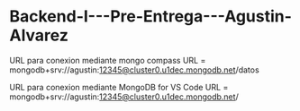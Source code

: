 # Backend-I---Pre-Entrega---Agustin-Alvarez
URL para conexion mediante mongo compass 
URL = mongodb+srv://agustin:12345@cluster0.u1dec.mongodb.net/datos

URL para conexion mediante MongoDB for VS Code
URL = mongodb+srv://agustin:12345@cluster0.u1dec.mongodb.net/